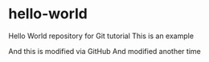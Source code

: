 # hello-world
Hello World repository for Git tutorial
This is an example

And this is modified via GitHub
And modified another time
